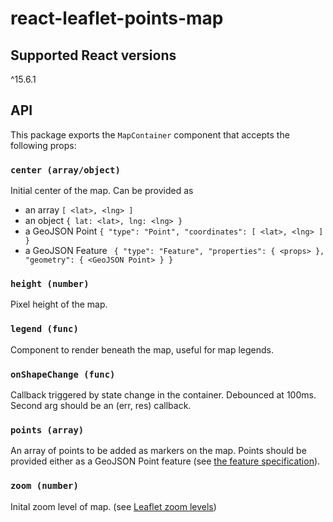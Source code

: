 # react-leaflet-points-map

## Supported React versions

^15.6.1

## API

This package exports the `MapContainer` component that accepts the following
props:

### `center (array/object)`

Initial center of the map. Can be provided as
  - an array `[ <lat>, <lng> ]`
  - an object `{ lat: <lat>, lng: <lng> }`
  - a GeoJSON Point `{ "type": "Point", "coordinates": [ <lat>, <lng> ] }`
  - a GeoJSON Feature ```
    {
      "type": "Feature",
      "properties": { <props> },
      "geometry": { <GeoJSON Point> }
    }```

### `height (number)`

Pixel height of the map.

### `legend (func)`

Component to render beneath the map, useful for map legends.

### `onShapeChange (func)`

Callback triggered by state change in the container. Debounced at 100ms. Second
arg should be an (err, res) callback.

### `points (array)`

An array of points to be added as markers on the map. Points should be
provided either as a GeoJSON Point
feature (see [the feature specification](https://macwright.org/2015/03/23/geojson-second-bite.html#features)).

### `zoom (number)`

Inital zoom level of map. (see [Leaflet zoom levels](http://leafletjs.com/examples/zoom-levels/))

